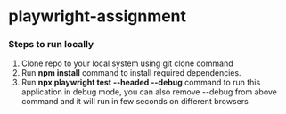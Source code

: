 # playwright-assignment
<h3>Steps to run locally</h3>
<ol>
  <li>Clone repo to your local system using git clone command</li>
  <li>Run <b>npm install</b> command to install required dependencies.
  <li>Run <b>npx playwright test --headed --debug</b> command to run this application in debug mode, you can also remove --debug from above command and it will run in few seconds on different browsers</li>
</ol>
